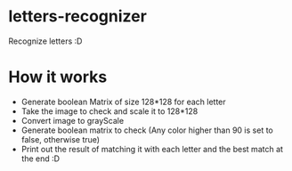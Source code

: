 # letters-recognizer
Recognize letters :D

# How it works

- Generate boolean Matrix of size 128*128 for each letter
- Take the image to check and scale it to 128*128
- Convert image to grayScale
- Generate boolean matrix to check (Any color higher than 90 is set to false, otherwise true)
- Print out the result of matching it with each letter and the best match at the end :D